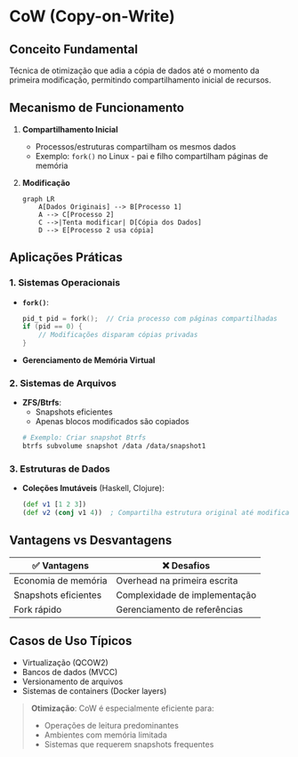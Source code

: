 # CoW (Copy-on-Write)

## Conceito Fundamental

Técnica de otimização que adia a cópia de dados até o momento da primeira modificação, permitindo compartilhamento inicial de recursos.

## Mecanismo de Funcionamento

1. **Compartilhamento Inicial**

   - Processos/estruturas compartilham os mesmos dados
   - Exemplo: `fork()` no Linux - pai e filho compartilham páginas de memória

2. **Modificação**
   ```mermaid
   graph LR
       A[Dados Originais] --> B[Processo 1]
       A --> C[Processo 2]
       C -->|Tenta modificar| D[Cópia dos Dados]
       D --> E[Processo 2 usa cópia]
   ```

## Aplicações Práticas

### 1. Sistemas Operacionais

- **`fork()`**:
  ```c
  pid_t pid = fork();  // Cria processo com páginas compartilhadas
  if (pid == 0) {
      // Modificações disparam cópias privadas
  }
  ```
- **Gerenciamento de Memória Virtual**

### 2. Sistemas de Arquivos

- **ZFS/Btrfs**:
  - Snapshots eficientes
  - Apenas blocos modificados são copiados
  ```bash
  # Exemplo: Criar snapshot Btrfs
  btrfs subvolume snapshot /data /data/snapshot1
  ```

### 3. Estruturas de Dados

- **Coleções Imutáveis** (Haskell, Clojure):
  ```clojure
  (def v1 [1 2 3])
  (def v2 (conj v1 4))  ; Compartilha estrutura original até modificação
  ```

## Vantagens vs Desvantagens

| ✅ Vantagens         | ❌ Desafios                   |
| -------------------- | ----------------------------- |
| Economia de memória  | Overhead na primeira escrita  |
| Snapshots eficientes | Complexidade de implementação |
| Fork rápido          | Gerenciamento de referências  |

## Casos de Uso Típicos

- Virtualização (QCOW2)
- Bancos de dados (MVCC)
- Versionamento de arquivos
- Sistemas de containers (Docker layers)

> **Otimização**: CoW é especialmente eficiente para:
>
> - Operações de leitura predominantes
> - Ambientes com memória limitada
> - Sistemas que requerem snapshots frequentes
